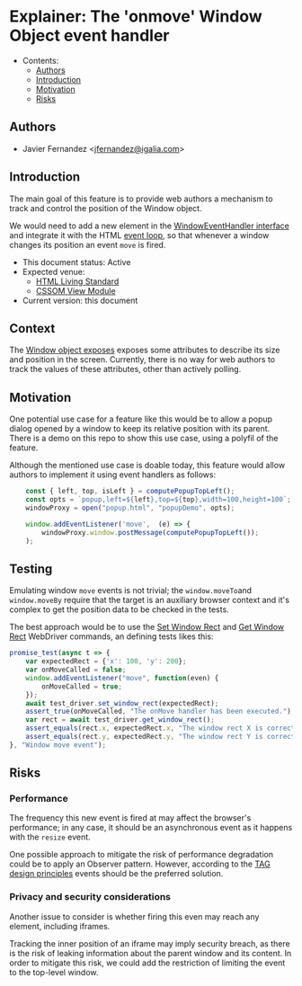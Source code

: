# Explainer: The 'onmove' Window Object event handler

- Contents:
  - [Authors](#authors)
  - [Introduction](#introduction)
  - [Motivation](#motivation)
  - [Risks](#risks)

## Authors

* Javier Fernandez \<jfernandez@igalia.com>

## Introduction

The main goal of this feature is to provide web authors a mechanism to track and control the position of the Window object.

We would need to add a new element in the [WindowEventHandler interface](https://html.spec.whatwg.org/#windoweventhandlers) and integrate it with the HTML [event loop](https://html.spec.whatwg.org/#event-loop), so that whenever a window changes its position an event ```move``` is fired.

* This document status: Active
* Expected venue:
  - [HTML Living Standard](https://html.spec.whatwg.org/)
  - [CSSOM View Module](https://drafts.csswg.org/cssom-view/)
* Current version: this document

## Context

The [Window object exposes](https://drafts.csswg.org/cssom-view/#extensions-to-the-window-interface) exposes some attributes to describe its size and position in the screen. Currently, there is no way for web authors to track the values of these attributes, other than actively polling.

## Motivation

One potential use case for a feature like this would be to allow a popup dialog opened by a window to keep its relative position with its parent. There is a demo on this repo to show this use case, using a polyfil of the feature.

Although the mentioned use case is doable today, this feature would allow authors to implement it using event handlers as follows:

```js
    const { left, top, isLeft } = computePopupTopLeft();
    const opts = `popup,left=${left},top=${top},width=100,height=100`;
    windowProxy = open("popup.html", "popupDemo", opts);

    window.addEventListener('move',  (e) => {
        windowProxy.window.postMessage(computePopupTopLeft());
    );
```

## Testing

Emulating window ```move``` events is not trivial; the ```window.moveTo```and ```window.moveBy``` require that the target is an auxiliary browser context and it's complex to get the position data to be checked in the tests.

The best approach would be to use the [Set Window Rect](https://www.w3.org/TR/webdriver2/#set-window-rect) and [Get Window Rect](https://www.w3.org/TR/webdriver2/#get-window-rect) WebDriver commands, an defining tests likes this:

```js
promise_test(async t => {
    var expectedRect = {'x': 100, 'y': 200};
    var onMoveCalled = false;
    window.addEventListener("move", function(even) {
        onMoveCalled = true;
    });
    await test_driver.set_window_rect(expectedRect);
    assert_true(onMoveCalled, "The onMove handler has been executed.");
    var rect = await test_driver.get_window_rect();
    assert_equals(rect.x, expectedRect.x, "The window rect X is correct.")
    assert_equals(rect.y, expectedRect.y, "The window rect Y is correct.")
}, "Window move event");
```

## Risks

### Performance

The frequency this new event is fired at may affect the browser's performance; in any case, it should be an asynchronous event as it happens with the ```resize``` event.

One possible approach to mitigate the risk of performance degradation could be to apply an Observer pattern. However, according to the [TAG design principles](https://www.w3.org/TR/design-principles/#events-vs-observers) events should be the preferred solution.

### Privacy and security considerations

Another issue to consider is whether firing this even may reach any element, including iframes.

Tracking the inner position of an iframe may imply security breach, as there is the risk of leaking information about the parent window and its content. In order to mitigate this risk, we could add the restriction of limiting the event to the top-level window.
